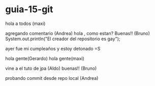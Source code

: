 # guia-15-git
hola a todos (maxi)

agregando comentario (Andrea)
hola , como estan?
Buenas!! (Bruno)
System.out.println("El creador del repositorio es gay");

ayer fue mi cumpleaños y estoy detonado =S


hola gente(Gerardo)
hola gente(maxi)

vine a el tuto de jpa (Aldo)
buenas!! (Bruno)


probando commit desde repo local (Andrea)